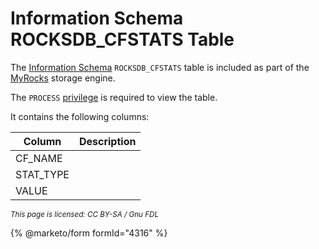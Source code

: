 # Information Schema ROCKSDB\_CFSTATS Table

The [Information Schema](../../) `ROCKSDB_CFSTATS` table is included as part of the [MyRocks](../../../../../server-usage/storage-engines/myrocks/) storage engine.

The `PROCESS` [privilege](../../../../sql-statements/account-management-sql-statements/grant.md) is required to view the table.

It contains the following columns:

| Column     | Description |
| ---------- | ----------- |
| CF\_NAME   |             |
| STAT\_TYPE |             |
| VALUE      |             |

<sub>_This page is licensed: CC BY-SA / Gnu FDL_</sub>

{% @marketo/form formId="4316" %}
